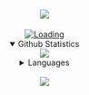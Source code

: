 <div align="center">
    <h1><img src="https://readme-typing-svg.demolab.com?font=Fira+Code&size=30&pause=1000&color=00F7D3&center=true&vCenter=true&width=435&lines=a+high+school+student;Zhenyuan"></h1>
    <a href="https://wakatime.com/@125ffe1f-f833-479f-bec1-9983c5b5f8dd"><img src="https://wakatime.com/badge/user/125ffe1f-f833-479f-bec1-9983c5b5f8dd.svg" alt="Loading"></a>
    <details open>
        <summary>Github Statistics</summary>
        <img src="https://github-readme-stats.vercel.app/api?username=awdrgyj8&show_icons=true&theme=one_dark_pro">
    </details>
    <details>
        <summary>Languages</summary>
        <img src="https://wakatime.com/share/@Zhenyuan/83f5dd42-03cb-472f-845c-5c2c25c19ef6.svg" height="500">
    </details>
    <br>
    <a href="https://discord.gg/ZwJ876pNvm"><img src="https://discord.com/api/guilds/992455685835063346/widget.png?style=banner4"></a>
</div>
